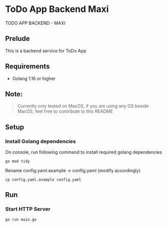 # ToDo App Backend Maxi

TODO APP BACKEND - MAXI

## Prelude

This is a backend service for ToDo App

## Requirements

- Golang 1.16 or higher

## Note:

> Currently  only tested on MacOS, if you are using any OS beside MacOS, feel free to contribute to this README

## Setup

### Install Golang dependencies

On console, run following command to install required golang dependencies

```shell
go mod tidy
```

Rename config.yaml.example -> config.yaml (modify accordingly)
```shell
cp config.yaml.example config.yaml
```

## Run

### Start HTTP Server
```shell
go run main.go
```